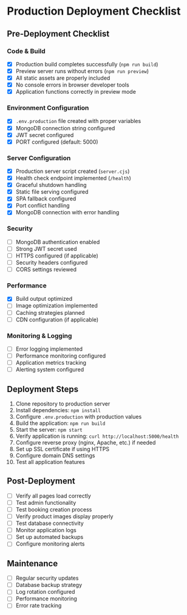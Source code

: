 # Production Deployment Checklist

## Pre-Deployment Checklist

### Code & Build
- [x] Production build completes successfully (`npm run build`)
- [x] Preview server runs without errors (`npm run preview`)
- [x] All static assets are properly included
- [x] No console errors in browser developer tools
- [x] Application functions correctly in preview mode

### Environment Configuration
- [x] `.env.production` file created with proper variables
- [x] MongoDB connection string configured
- [x] JWT secret configured
- [x] PORT configured (default: 5000)

### Server Configuration
- [x] Production server script created (`server.cjs`)
- [x] Health check endpoint implemented (`/health`)
- [x] Graceful shutdown handling
- [x] Static file serving configured
- [x] SPA fallback configured
- [x] Port conflict handling
- [x] MongoDB connection with error handling

### Security
- [ ] MongoDB authentication enabled
- [ ] Strong JWT secret used
- [ ] HTTPS configured (if applicable)
- [ ] Security headers configured
- [ ] CORS settings reviewed

### Performance
- [x] Build output optimized
- [ ] Image optimization implemented
- [ ] Caching strategies planned
- [ ] CDN configuration (if applicable)

### Monitoring & Logging
- [ ] Error logging implemented
- [ ] Performance monitoring configured
- [ ] Application metrics tracking
- [ ] Alerting system configured

## Deployment Steps

1. Clone repository to production server
2. Install dependencies: `npm install`
3. Configure `.env.production` with production values
4. Build the application: `npm run build`
5. Start the server: `npm start`
6. Verify application is running: `curl http://localhost:5000/health`
7. Configure reverse proxy (nginx, Apache, etc.) if needed
8. Set up SSL certificate if using HTTPS
9. Configure domain DNS settings
10. Test all application features

## Post-Deployment

- [ ] Verify all pages load correctly
- [ ] Test admin functionality
- [ ] Test booking creation process
- [ ] Verify product images display properly
- [ ] Test database connectivity
- [ ] Monitor application logs
- [ ] Set up automated backups
- [ ] Configure monitoring alerts

## Maintenance

- [ ] Regular security updates
- [ ] Database backup strategy
- [ ] Log rotation configured
- [ ] Performance monitoring
- [ ] Error rate tracking
